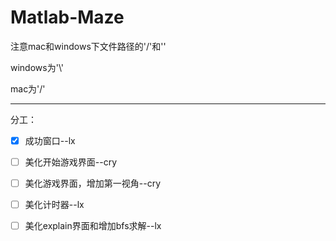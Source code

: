 # Matlab-Maze
注意mac和windows下文件路径的'/'和'\'

windows为'\\'

mac为'/'


***

分工：
- [x] 成功窗口--lx
- [ ] 美化开始游戏界面--cry
- [ ] 美化游戏界面，增加第一视角--cry
- [ ] 美化计时器--lx
- [ ] 美化explain界面和增加bfs求解--lx

